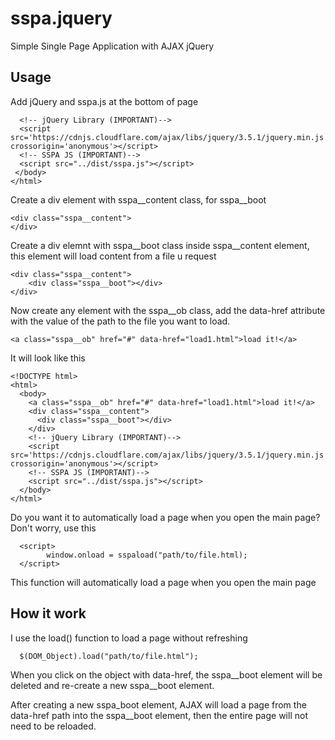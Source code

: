 # sspa.jquery
Simple Single Page Application with AJAX jQuery

## Usage
Add jQuery and sspa.js at the bottom of page

      <!-- jQuery Library (IMPORTANT)-->
      <script src='https://cdnjs.cloudflare.com/ajax/libs/jquery/3.5.1/jquery.min.js' crossorigin='anonymous'></script>
      <!-- SSPA JS (IMPORTANT)-->
      <script src="../dist/sspa.js"></script>
     </body>
    </html>
      
Create a div element with sspa__content class, for sspa__boot

    <div class="sspa__content">
    </div>
Create a div elemnt with sspa__boot class inside sspa__content element, this element will load content from a file u request

    <div class="sspa__content">
        <div class="sspa__boot"></div>
    </div>
    
Now create any element with the sspa__ob class, add the data-href attribute with the value of the path to the file you want to load.

    <a class="sspa__ob" href="#" data-href="load1.html">load it!</a>
It will look like this

    <!DOCTYPE html>
    <html>
      <body>
        <a class="sspa__ob" href="#" data-href="load1.html">load it!</a>
        <div class="sspa__content">
          <div class="sspa__boot"></div>
        </div>
        <!-- jQuery Library (IMPORTANT)-->
        <script src='https://cdnjs.cloudflare.com/ajax/libs/jquery/3.5.1/jquery.min.js' crossorigin='anonymous'></script>
        <!-- SSPA JS (IMPORTANT)-->
        <script src="../dist/sspa.js"></script>
      </body>
    </html>
    
Do you want it to automatically load a page when you open the main page? Don't worry, use this

      <script>
            window.onload = sspaload("path/to/file.html);
      </script>
This function will automatically load a page when you open the main page

## How it work
I use the load() function to load a page without refreshing

      $(DOM_Object).load("path/to/file.html");
When you click on the object with data-href, the sspa__boot element will be deleted and re-create a new sspa__boot element.

After creating a new sspa_boot element, AJAX will load a page from the data-href path into the sspa__boot element, then the entire page will not need to be reloaded. 

